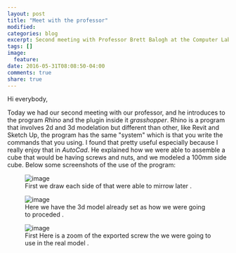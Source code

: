```yaml
---
layout: post
title: "Meet with the professor"
modified:
categories: blog
excerpt: Second meeting with Professor Brett Balogh at the Computer Lab
tags: []
image:
  feature:
date: 2016-05-31T08:08:50-04:00
comments: true
share: true
---
```

Hi everybody,

Today we had our second meeting with our professor, and he introduces to the program *Rhino* and the plugin inside it *grasshopper*.
Rhino is a program that involves 2d and 3d modelation but different than other, like Revit and Sketch Up, the program has the same "system" which is that you write the commands that you using. I found that pretty useful especially because I really enjoy that in *AutoCad*.
He explained how we were able to assemble a cube that would be having screws and nuts, and we modeled a 100mm side cube.
Below some screenshots of the use of the program:

<figure>
<img src="/images/tuesday1.psd" alt="image">
	<figcaption> First we draw each side of that were able to mirrow later </a>.</figcaption>
</figure>

<figure>
	<img src="/images/tuesday2.psd" alt="image">
	<figcaption> Here we have the 3d model already set as how we were going to proceded </a>.</figcaption>
</figure>

<figure>
	<img src="/images/tuesday3.psd" alt="image">
	<figcaption> First Here is a zoom of the exported screw the we were going to use in the real model </a>.</figcaption>
</figure>
